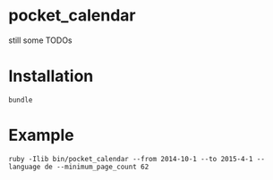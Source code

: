pocket_calendar
=========
still some TODOs

# Installation
`bundle`

# Example
`ruby -Ilib bin/pocket_calendar --from 2014-10-1 --to 2015-4-1 --language de --minimum_page_count 62`
